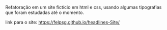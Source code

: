 Refatoração em um site fictício em html e css, usando algumas tipografias que foram estudadas até o momento.

link para o site: https://felpsg.github.io/headlines-Site/
